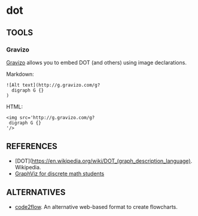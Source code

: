 dot
===

## TOOLS

### Gravizo

[Gravizo](http://gravizo.com) allows you to embed DOT (and others) using image declarations.

Markdown:
```
![Alt text](http://g.gravizo.com/g?
  digraph G {}
)
```

HTML:
```
<img src='http://g.gravizo.com/g?
 digraph G {}
'/>
```

## REFERENCES

- [DOT](https://en.wikipedia.org/wiki/DOT_(graph_description_language). Wikipedia.
- [GraphViz for discrete math students](http://graphs.grevian.org/example)

## ALTERNATIVES

- [code2flow](http://code2flow.com/). An alternative web-based format to create flowcharts.